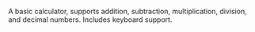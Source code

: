 A basic calculator, supports addition, subtraction, multiplication, division, and decimal numbers. Includes keyboard support.
